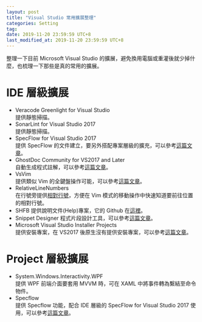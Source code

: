 ```yaml
---
layout: post
title: "Visual Studio 常用擴展整理"
categories: Setting
tag: 
date: 2019-11-20 23:59:59 UTC+8 
last_modified_at: 2019-11-20 23:59:59 UTC+8 
---
```


整理一下目前 Microsoft Visual Studio 的擴展，避免換用電腦或重灌後就少掉什麼，也梳理一下那些是真的常用的擴展。

# IDE 層級擴展
* Veracode Greenlight for Visual Studio  
提供靜態掃描。
* SonarLint for Visual Studio 2017  
提供靜態掃描。
* SpecFlow for Visual Studio 2017  
提供 SpecFlow 的文件建立，要另外搭配專案層級的擴充，可以參考[這篇文章][Specflow]。
* GhostDoc Community for VS2017 and Later  
自動生成程式註解，可以參考[這篇文章][GhostDoc]。
* VsVim  
提供類似 Vim 的全鍵盤操作可能，可以參考[這篇文章][VsVim]。
* RelativeLineNumbers  
在行號旁提供[相對行號][Numbers]，方便在 Vim 模式的移動操作中快速知道要前往位置的相對行號。
* SHFB
提供說明文件(Help)專案，它的 Github 在[這裡][SHFB]。
* Snippet Designer
程式片段設計工具，可以參考[這篇文章][SnippetDesigner]。
* Microsoft Visual Studio Installer Projects  
提供安裝專案，在 VS2017 後原生沒有提供安裝專案，可以參考[這篇文章][InstallerProjects]。

# Project 層級擴展
* System.Windows.Interactivity.WPF  
提供 WPF 前端介面要套用 MVVM 時，可在 XAML 中將事件轉為繫結至命令物件。
* Specflow  
提供 Specflow 功能，配合 IDE 層級的 SpecFlow for Visual Studio 2017 使用，可以參考[這篇文章][Specflow]。



[SHFB]:https://github.com/EWSoftware/SHFB
[Specflow]:https://dotblogs.com.tw/yc421206/2014/12/22/unit_test_specflow_hello_world
[GhostDoc]:https://dotblogs.com.tw/wasichris/2016/01/21/172429
[VsVim]:https://dotblogs.com.tw/mystic_pieces/2018/03/03/003303
[SnippetDesigner]:https://dotblogs.com.tw/kinanson/2014/09/22/146654
[InstallerProjects]:https://blogs.msdn.microsoft.com/msdntaiwan/2014/04/17/visual-studio-visual-studio-installer-project-installshield-limited-edition/
[Numbers]:https://www.weiyeying.com/ask/6131796